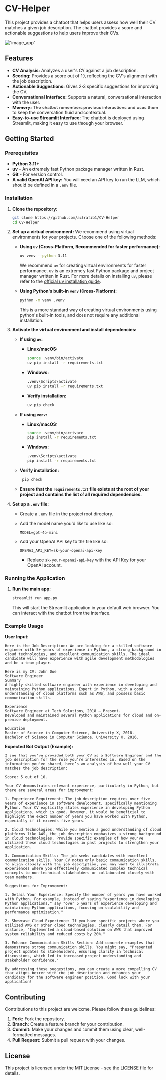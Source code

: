 # CV-Helper

This project provides a chatbot that helps users assess how well their CV matches a given job description. The chatbot provides a score and actionable suggestions to help users improve their CVs.

!['image_app'](static/images/cvhelper_exmaple.png)

## Features

- **CV Analysis:** Analyzes a user's CV against a job description.
- **Scoring:** Provides a score out of 10, reflecting the CV's alignment with the job description.
- **Actionable Suggestions:** Gives 2-3 specific suggestions for improving the CV.
- **Conversational Interface:** Supports a natural, conversational interaction with the user.
- **Memory:** The chatbot remembers previous interactions and uses them to keep the conversation fluid and contextual.
- **Easy-to-use Streamlit Interface:** The chatbot is deployed using Streamlit, making it easy to use through your browser.

## Getting Started

### Prerequisites

- **Python 3.11+**
- **uv** - An extremely fast Python package manager written in Rust.
- **Git** - For version control.
- **A valid OpenAI API key:** You will need an API key to run the LLM, which should be defined in a `.env` file.

### Installation

1.  **Clone the repository:**

    ```bash
    git clone https://github.com/achrafib1/CV-Helper
    cd CV-Helper
    ```

2.  **Set up a virtual environment:** We recommend using virtual environments for your projects. Choose one of the following methods:

    - **Using `uv` (Cross-Platform, Recommended for faster performance):**

      ```bash
      uv venv --python 3.11
      ```

      We recommend `uv` for creating virtual environments for faster performance. `uv` is an extremely fast Python package and project manager written in Rust. For more details on installing `uv`, please refer to the [official uv installation guide](https://docs.astral.sh/uv/getting-started/installation/).

    - **Using Python's built-in `venv` (Cross-Platform):**
      ```bash
      python -m venv .venv
      ```
      This is a more standard way of creating virtual environments using python's built-in tools, and does not require any additional installation.

3.  **Activate the virtual environment and install dependencies:**

    - **If using `uv`:**
      - **Linux/macOS:**
        ```bash
        source .venv/bin/activate
        uv pip install -r requirements.txt
        ```
      - **Windows:**
        ```bash
        .venv\Scripts\activate
        uv pip install -r requirements.txt
        ```
      - **Verify installation:**
        ```bash
        uv pip check
        ```
    - **If using `venv`:**
      - **Linux/macOS:**
        ```bash
        source .venv/bin/activate
        pip install -r requirements.txt
        ```
      - **Windows:**
        ```bash
        .venv\Scripts\activate
        pip install -r requirements.txt
        ```
    - **Verify installation:**

      ```bash
       pip check

      ```

    - **Ensure that the `requirements.txt` file exists at the root of your project and contains the list of all required dependencies.**

4.  **Set up a `.env` file:**

    - Create a `.env` file in the project root directory.
    - Add the model name you'd like to use like so:

      ```
      MODEL=gpt-4o-mini
      ```

    - Add your OpenAI API key to the file like so:
      ```
      OPENAI_API_KEY=sk-your-openai-api-key
      ```
      - Replace `sk-your-openai-api-key` with the API Key for your OpenAI account.

### Running the Application

1.  **Run the main app:**
    ```bash
    streamlit run app.py
    ```
    This will start the Streamlit application in your default web browser. You can interact with the chatbot from the interface.

### Example Usage

**User Input:**

```
Here is the Job Description: We are looking for a skilled software engineer with 5+ years of experience in Python, a strong background in cloud technologies, and excellent communication skills. The ideal candidate will have experience with agile development methodologies and be a team player.

Here is my CV: John Doe
Software Engineer
Summary
A highly skilled software engineer with experience in developing and maintaining Python applications. Expert in Python, with a good understanding of cloud platforms such as AWS, and possess basic communication skills.

Experience
Software Engineer at Tech Solutions, 2018 – Present.
Developed and maintained several Python applications for cloud and on-premise deployment.

Education
Master of Science in Computer Science, University X, 2018.
Bachelor of Science in Computer Science, University X, 2016.
```

**Expected Bot Output (Example):**

```
I see that you've provided both your CV as a Software Engineer and the job description for the role you're interested in. Based on the information you've shared, here’s an analysis of how well your CV matches the job description:

Score: 5 out of 10.

Your CV demonstrates relevant experience, particularly in Python, but there are several areas for improvement:

1. Experience Requirement: The job description requires over five years of experience in software development, specifically mentioning Python. Your CV explicitly states experience in developing Python applications, which is good. However, it would be beneficial to highlight the exact number of years you have worked with Python, especially if it exceeds five years.

2. Cloud Technologies: While you mention a good understanding of cloud platforms like AWS, the job description emphasizes a strong background in cloud technologies. Provide specific examples of how you've utilized these cloud technologies in past projects to strengthen your application.

3. Communication Skills: The job seeks candidates with excellent communication skills. Your CV notes only basic communication skills. To align closely with the job description, you may want to illustrate experiences where you effectively communicated complex technical concepts to non-technical stakeholders or collaborated closely with team members.

Suggestions for Improvement:

1. Detail Your Experience: Specify the number of years you have worked with Python. For example, instead of saying "experience in developing Python applications," say "over 5 years of experience developing and maintaining Python applications, focusing on scalability and performance optimization."

2. Showcase Cloud Experience: If you have specific projects where you utilized AWS or other cloud technologies, clearly detail them. For instance, "Implemented a cloud-based solution on AWS that improved system reliability and reduced costs by 20%."

3. Enhance Communication Skills Section: Add concrete examples that demonstrate strong communication skills. You might say, "Presented project updates to stakeholders, ensuring clarity in technical discussions, which led to increased project understanding and stakeholder confidence."

By addressing these suggestions, you can create a more compelling CV that aligns better with the job description and enhances your candidacy for the software engineer position. Good luck with your application!
```

## Contributing

Contributions to this project are welcome. Please follow these guidelines:

1.  **Fork:** Fork the repository.
2.  **Branch:** Create a feature branch for your contribution.
3.  **Commit:** Make your changes and commit them using clear, well-formatted messages.
4.  **Pull Request:** Submit a pull request with your changes.

## License

This project is licensed under the MIT License - see the [LICENSE](LICENSE.md) file for details.
